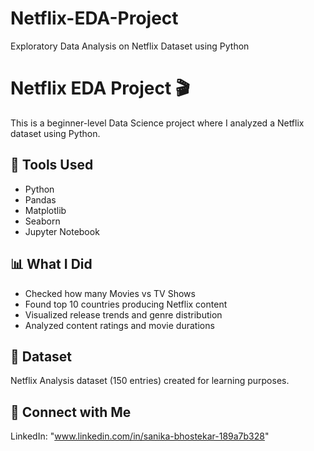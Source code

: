 # Netflix-EDA-Project
Exploratory Data Analysis on Netflix Dataset using Python

# Netflix EDA Project 🎬

This is a beginner-level Data Science project where I analyzed a Netflix dataset using Python.

## 🧰 Tools Used
- Python
- Pandas
- Matplotlib
- Seaborn
- Jupyter Notebook

## 📊 What I Did
- Checked how many Movies vs TV Shows
- Found top 10 countries producing Netflix content
- Visualized release trends and genre distribution
- Analyzed content ratings and movie durations

## 📁 Dataset
Netflix Analysis dataset (150 entries) created for learning purposes.

## 🔗 Connect with Me
LinkedIn: "www.linkedin.com/in/sanika-bhostekar-189a7b328"
